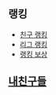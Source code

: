 ## 랭킹
  - [친구 랭킹](https://github.com/moomin-04/YOLO-2018920056/blob/master/2018920031_%EC%9C%A0%EC%8A%B9%EB%A6%AC/%EC%B9%9C%EA%B5%AC%EB%9E%AD%ED%82%B9.md)
  - [리그 랭킹](https://github.com/moomin-04/YOLO-2018920056/blob/master/2018920031_%EC%9C%A0%EC%8A%B9%EB%A6%AC/%EB%A6%AC%EA%B7%B8%EB%9E%AD%ED%82%B9.md)
  - [랭킹 보상](https://github.com/moomin-04/YOLO-2018920056/blob/master/2018920031_%EC%9C%A0%EC%8A%B9%EB%A6%AC/%EB%9E%AD%ED%82%B9%EB%B3%B4%EC%83%81.md)


## [내친구들](https://github.com/moomin-04/YOLO-2018920056/blob/master/2018920031_%EC%9C%A0%EC%8A%B9%EB%A6%AC/%EB%82%B4%EC%B9%9C%EA%B5%AC%EB%93%A4.md)
